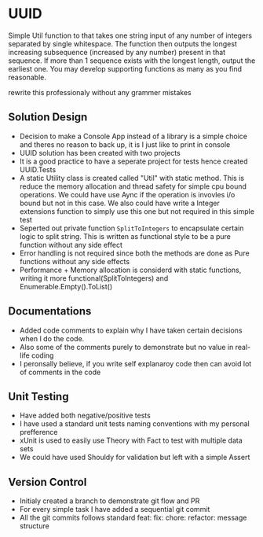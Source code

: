 # UUID
Simple Util function to that takes one string input of any number of
integers separated by single whitespace. The function then outputs the
longest increasing subsequence (increased by any number) present in that
sequence. If more than 1 sequence exists with the longest length, output
the earliest one. You may develop supporting functions as many as you
find reasonable.

rewrite this professionaly without any grammer mistakes
## Solution Design
* Decision to make a Console App instead of a library is a simple choice and theres no reason to back up, it is I just like to print in console
* UUID solution has been created with two projects
* It is a good practice to have a seperate project for tests hence created UUID.Tests
* A static Utility class is created called "Util" with static method. This is reduce the memory allocation and thread safety for simple cpu bound operations. We could have use Aync if the operation is invovles i/o bound but not in this case. We also could have write a Integer extensions function to simply use this one but not required in this simple test 
* Seperted out private function ```SplitToIntegers``` to encapsulate certain logic to split string. This is written as functional style to be a pure function without any side effect
* Error handling is not required since both the methods are done as Pure functions without any side effects
* Performance + Memory allocation is considerd with static functions, writing it more functional(SplitToIntegers) and Enumerable.Empty<int>().ToList()

## Documentations
* Added code comments to explain why I have taken certain decisions when I do the code.
* Also some of the comments purely to demonstrate but no value in real-life coding
* I peronsally believe, if you write self explanaroy code then can avoid lot of comments in the code

## Unit Testing
* Have added both negative/positive tests
* I have used a standard unit tests naming conventions with my personal prefference
* xUnit is used to easily use Theory with Fact to test with multiple data sets
* We could have used Shouldy for validation but left with a simple Assert

## Version Control
* Initialy created a branch to demonstrate git flow and PR
* For every simple task I have added a sequential git commit
* All the git commits follows standard feat: fix: chore: refactor: message structure


